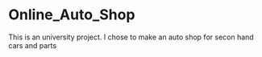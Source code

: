 # Online_Auto_Shop
This is an university project. I chose to make an auto shop for secon hand cars and parts
